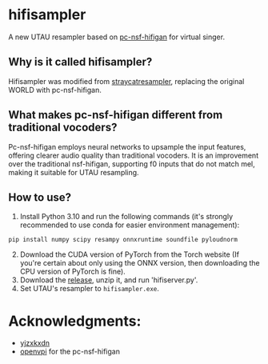 # hifisampler
A new UTAU resampler based on [pc-nsf-hifigan](https://github.com/openvpi/vocoders) for virtual singer.
## Why is it called hifisampler?
Hifisampler was modified from [straycatresampler](https://github.com/UtaUtaUtau/straycat), replacing the original WORLD with pc-nsf-hifigan.
## What makes pc-nsf-hifigan different from traditional vocoders?
Pc-nsf-hifigan employs neural networks to upsample the input features, offering clearer audio quality than traditional vocoders. It is an improvement over the traditional nsf-hifigan, supporting f0 inputs that do not match mel, making it suitable for UTAU resampling.
## How to use? 
1. Install Python 3.10 and run the following commands (it's strongly recommended to use conda for easier environment management):
```
pip install numpy scipy resampy onnxruntime soundfile pyloudnorm
```
2. Download the CUDA version of PyTorch from the Torch website (If you're certain about only using the ONNX version, then downloading the CPU version of PyTorch is fine).
3. Download the [release](https://github.com/openhachimi/hifisampler/releases), unzip it, and run 'hifiserver.py'.
4. Set UTAU's resampler to `hifisampler.exe`.
# Acknowledgments:
- [yjzxkxdn](https://github.com/yjzxkxdn)
- [openvpi](https://github.com/openvpi) for the pc-nsf-hifigan
